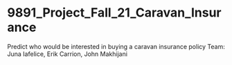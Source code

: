 # 9891_Project_Fall_21_Caravan_Insurance
Predict who would be interested in buying a caravan insurance policy
Team: Juna Iafelice, Erik Carrion, John Makhijani
